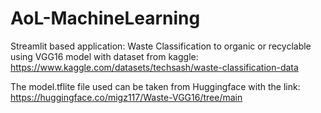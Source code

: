 # AoL-MachineLearning
Streamlit based application: Waste Classification to organic or recyclable using VGG16 model with dataset from kaggle: https://www.kaggle.com/datasets/techsash/waste-classification-data

The model.tflite file used can be taken from Huggingface with the link: https://huggingface.co/migz117/Waste-VGG16/tree/main

